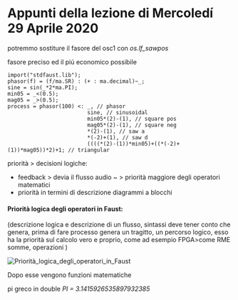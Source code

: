 # Appunti della lezione di Mercoledí 29 Aprile 2020

potremmo sostiture il fasore del osc1 con _os.lf_sawpos_

fasore preciso ed il piú economico possibile

```
import("stdfaust.lib");
phasor(f) = (f/ma.SR) : (+ : ma.decimal)~_;
sine = sin(_*2*ma.PI);
min05 = _<(0.5);
mag05 = _>(0.5);
process = phasor(100) <: _, // phasor
                         sine, // sinusoidal
                         min05*(2)-(1), // square pos
                         mag05*(2)-(1), // square neg
                         *(2)-(1), // saw a
                         *(-2)+(1), // saw d
                         ((((*(2)-(1))*min05)+((*(-2)+(1))*mag05))*2)+1; // triangular
```

priorità > decisioni logiche:

- feedback > devia il flusso audio _~_ > priorità maggiore degli operatori matematici
- priorità in termini di descrizione diagrammi a blocchi

#### Priorità logica degli operatori in Faust:
(descrizione logica e descrizione di un flusso, sintassi deve tener conto che genera, prima di fare processo genera un tragitto, un percorso logico, esso ha la priorità sul calcolo vero e proprio, come ad esempio FPGA>come RME somme, operazioni )

![Priorità_logica_degli_operatori_in_Faust](COME-01/20200429Priorità_logica_degli_operatori_in_Faust.png)

Dopo esse vengono funzioni matematiche

pi greco in double _PI = 3.1415926535897932385_
